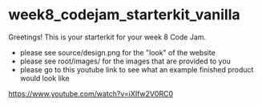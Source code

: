 # week8_codejam_starterkit_vanilla

Greetings! This is your starterkit for your week 8 Code Jam.

- please see source/design.png for the "look" of the website
- please see root/images/ for the images that are provided to you
- please go to this youtube link to see what an example finished product would look like

https://www.youtube.com/watch?v=iXIfw2V0RC0
